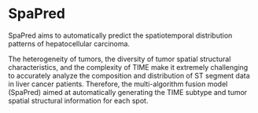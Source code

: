 # SpaPred
SpaPred aims to automatically predict the spatiotemporal distribution patterns of hepatocellular carcinoma.

The heterogeneity of tumors, the diversity of tumor spatial structural characteristics, and the complexity of TIME make it extremely challenging to accurately analyze the composition and distribution of ST segment data in liver cancer patients. Therefore, the multi-algorithm fusion model (SpaPred) aimed at automatically generating the TIME subtype and tumor spatial structural information for each spot.

